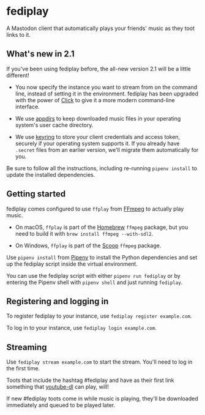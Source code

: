 # fediplay

A Mastodon client that automatically plays your friends' music as they toot links to it.

## What's new in 2.1

If you've been using fediplay before, the all-new version 2.1 will be a little different!

-   You now specify the instance you want to stream from on the command line, instead of setting it in the environment. fediplay has been upgraded with the power of [Click](http://click.pocoo.org/) to give it a more modern command-line interface.

-   We use [appdirs](https://pypi.org/project/appdirs/) to keep downloaded music files in your operating system's user cache directory.

-   We use [keyring](https://pypi.org/project/keyring/) to store your client credentials and access token, securely if your operating system supports it. If you already have `.secret` files from an earlier version, we'll migrate them automatically for you.

Be sure to follow all the instructions, including re-running `pipenv install` to update the installed dependencies.

## Getting started

fediplay comes configured to use `ffplay` from [FFmpeg](https://ffmpeg.org/) to actually play music.

-   On macOS, `ffplay` is part of the [Homebrew](https://brew.sh/) `ffmpeg` package, but you need to build it with `brew install ffmpeg --with-sdl2`.

-   On Windows, `ffplay` is part of the [Scoop](http://scoop.sh/) `ffmpeg` package.

Use `pipenv install` from [Pipenv](https://docs.pipenv.org/) to install the Python dependencies and set up the fediplay script inside the virtual environment.

You can use the fediplay script with either `pipenv run fediplay` or by entering the Pipenv shell with `pipenv shell` and just running `fediplay`.

## Registering and logging in

To register fediplay to your instance, use `fediplay register example.com`.

To log in to your instance, use `fediplay login example.com`.

## Streaming

Use `fediplay stream example.com` to start the stream. You'll need to log in the first time.

Toots that include the hashtag #fediplay and have as their first link something that [youtube-dl](https://rg3.github.io/youtube-dl/) can play, will!

If new #fediplay toots come in while music is playing, they'll be downloaded immediately and queued to be played later.

